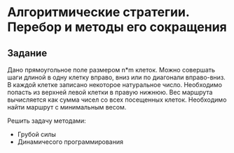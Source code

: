# Алгоритмические стратегии. Перебор и методы его сокращения
## Задание
Дано прямоугольное поле размером n*m клеток. Можно совершать шаги длиной в одну клетку вправо, вниз или по диагонали вправо-вниз. В
каждой клетке записано некоторое
натуральное число. Необходимо попасть из
верхней левой клетки в правую нижнюю. Вес
маршрута вычисляется как сумма чисел со
всех посещенных клеток. Необходимо найти
маршрут с минимальным весом.

Решить задачу методами:
- Грубой силы
- Динамичесого программирования
